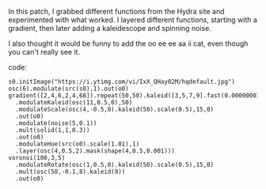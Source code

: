 In this patch, I grabbed different functions from the Hydra site and experimented with what worked. I layered different functions, starting with a gradient, then later adding a kaleidescope and spinning noise.

I also thought it would be funny to add the oo ee ee aa ii cat, even though you can't really see it.

code:
```
s0.initImage("https://i.ytimg.com/vi/IxX_QHay02M/hqdefault.jpg")
osc(6).modulate(src(s0),1).out(o0)
gradient([2,4,6,2,4,68]).repeat(50,50).kaleid([3,5,7,9].fast(0.00000001))
  .modulateKaleid(osc(11,0.5,0),50)
  .modulateScale(osc(4,-0.5,0).kaleid(50).scale(0.5),15,0)
  .out(o0)
  .modulate(noise(5,0.1))
  .mult(solid(1,1,0.3))
  .out(o0)
  .modulateHue(src(o0).scale(1.01),1)
  .layer(osc(4,0.5,2).mask(shape(4,0.5,0.001)))
voronoi(100,3,5)
  .modulateRotate(osc(1,0.5,0).kaleid(50).scale(0.5),15,0)
  .mult(osc(50,-0.1,8).kaleid(9))
  .out(o0)
  ```